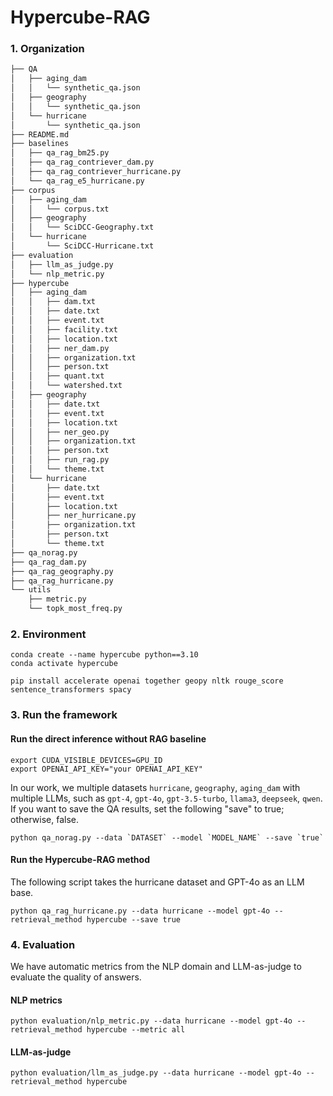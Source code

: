 # Hypercube-RAG

### 1. Organization
```bash
├── QA
│   ├── aging_dam
│   │   └── synthetic_qa.json
│   ├── geography
│   │   └── synthetic_qa.json
│   └── hurricane
│       └── synthetic_qa.json
├── README.md
├── baselines
│   ├── qa_rag_bm25.py
│   ├── qa_rag_contriever_dam.py
│   ├── qa_rag_contriever_hurricane.py
│   └── qa_rag_e5_hurricane.py
├── corpus
│   ├── aging_dam
│   │   └── corpus.txt
│   ├── geography
│   │   └── SciDCC-Geography.txt
│   └── hurricane
│       └── SciDCC-Hurricane.txt
├── evaluation
│   ├── llm_as_judge.py
│   └── nlp_metric.py
├── hypercube
│   ├── aging_dam
│   │   ├── dam.txt
│   │   ├── date.txt
│   │   ├── event.txt
│   │   ├── facility.txt
│   │   ├── location.txt
│   │   ├── ner_dam.py
│   │   ├── organization.txt
│   │   ├── person.txt
│   │   ├── quant.txt
│   │   └── watershed.txt
│   ├── geography
│   │   ├── date.txt
│   │   ├── event.txt
│   │   ├── location.txt
│   │   ├── ner_geo.py
│   │   ├── organization.txt
│   │   ├── person.txt
│   │   ├── run_rag.py
│   │   └── theme.txt
│   └── hurricane
│       ├── date.txt
│       ├── event.txt
│       ├── location.txt
│       ├── ner_hurricane.py
│       ├── organization.txt
│       ├── person.txt
│       └── theme.txt
├── qa_norag.py
├── qa_rag_dam.py
├── qa_rag_geography.py
├── qa_rag_hurricane.py
└── utils
    ├── metric.py
    └── topk_most_freq.py
```

### 2. Environment
```
conda create --name hypercube python==3.10
conda activate hypercube

pip install accelerate openai together geopy nltk rouge_score sentence_transformers spacy
```

### 3. Run the framework
#### Run the direct inference without RAG baseline
```
export CUDA_VISIBLE_DEVICES=GPU_ID
export OPENAI_API_KEY="your OPENAI_API_KEY"
```
In our work, we multiple datasets `hurricane`, `geography`, `aging_dam` with multiple LLMs, such as `gpt-4`, `gpt-4o`, `gpt-3.5-turbo`, `llama3`, `deepseek`, `qwen`. If you want to save the QA results, set the following "save" to true; otherwise, false.
```
python qa_norag.py --data `DATASET` --model `MODEL_NAME` --save `true`
```


#### Run the Hypercube-RAG method
The following script takes the hurricane dataset and GPT-4o as an LLM base.

```
python qa_rag_hurricane.py --data hurricane --model gpt-4o --retrieval_method hypercube --save true
```



### 4. Evaluation
We have automatic metrics from the NLP domain and LLM-as-judge to evaluate the quality of answers.

#### NLP metrics
```
python evaluation/nlp_metric.py --data hurricane --model gpt-4o --retrieval_method hypercube --metric all
```



#### LLM-as-judge

```
python evaluation/llm_as_judge.py --data hurricane --model gpt-4o --retrieval_method hypercube
```

